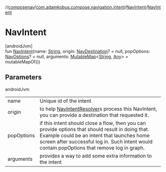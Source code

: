 //[composenav](../../../index.md)/[com.adamkobus.compose.navigation.intent](../index.md)/[NavIntent](index.md)/[NavIntent](-nav-intent.md)

# NavIntent

[androidJvm]\
fun [NavIntent](-nav-intent.md)(name: [String](https://kotlinlang.org/api/latest/jvm/stdlib/kotlin/-string/index.html), origin: [NavDestination](../../com.adamkobus.compose.navigation.destination/-nav-destination/index.md)? = null, popOptions: [NavOptions](../../com.adamkobus.compose.navigation.action/-nav-options/index.md)? = null, arguments: [MutableMap](https://kotlinlang.org/api/latest/jvm/stdlib/kotlin.collections/-mutable-map/index.html)&lt;[String](https://kotlinlang.org/api/latest/jvm/stdlib/kotlin/-string/index.html), [Any](https://kotlinlang.org/api/latest/jvm/stdlib/kotlin/-any/index.html)&gt; = mutableMapOf())

## Parameters

androidJvm

| | |
|---|---|
| name | Unique id of the intent |
| origin | to help [NavIntentResolver](../../com.adamkobus.compose.navigation/-nav-intent-resolver/index.md)s process this NavIntent, you can provide a destination that requested it. |
| popOptions | if this intent should close a flow, then you can provide options that should result in doing that. Example could be an intent that launches home screen after successful log in. Such intent would contain popOptions that remove log in graph. |
| arguments | provides a way to add some extra information to the intent |
